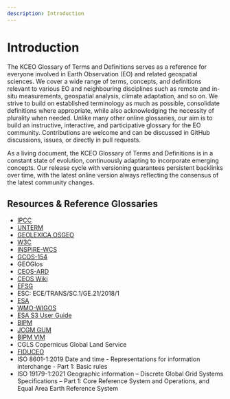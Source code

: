 ```yaml
---
description: Introduction
---
```


# Introduction

The KCEO Glossary of Terms and Definitions serves as a reference for everyone involved in Earth Observation (EO) and related geospatial sciences. We cover a wide range of terms, concepts, and definitions relevant to various EO and neighbouring disciplines such as remote and in-situ measurements, geospatial analysis, climate adaptation, and so on. We strive to build on established terminology as much as possible, consolidate definitions where appropriate, while also acknowledging the necessity of plurality when needed. Unlike many other online glossaries, our aim is to build an instructive, interactive, and participative glossary for the EO community. Contributions are welcome and can be discussed in GitHub discussions, issues, or directly in pull requests.

As a living document, the KCEO Glossary of Terms and Definitions is in a constant state of evolution, continuously adapting to incorporate emerging concepts. Our release cycle with versioning guarantees persistent backlinks over time, with the latest online version always reflecting the consensus of the latest community changes.

## Resources & Reference Glossaries

- [IPCC](https://www.ipcc.ch/sr15/chapter/glossary/)
- [UNTERM](https://unterm.un.org/unterm2/en/)
- [GEOLEXICA OSGEO](https://osgeo.geolexica.org/)
- [W3C](https://w3c.github.io/sdw/bp)
- [INSPIRE-WCS](https://inspire-wcs.eu)
- [GCOS-154](https://library.wmo.int/doc_num.php?explnum_id=3710)
- GEOGlos
- [CEOS-ARD](https://ceos.org/ard/)
- [CEOS Wiki](https://calvalportal.ceos.org/t-d_wiki)
- [EFSG](https://www.efgs.info/information-base/introduction/terminology/)
- ESC: ECE/TRANS/SC.1/GE.21/2018/1
- [ESA](https://earth.esa.int/eogateway/documents/20142/37627/Mission-Quality-Assessment-Guidelines-v2.2.pdf/033c703e-02f8-d993-9859-560aeb61d2a0?version=1.0&t=1676561363850)
- [WMO-WIGOS](https://library.wmo.int/doc_num.php?explnum_id=10109)
- [ESA S3 User Guide](https://sentinels.copernicus.eu/web/sentinel/user-guides/sentinel-3-altimetry/product-types/nrt-or-ntc)
- [BIPM](https://www.bipm.org/en/)
- [JCGM GUM](https://www.bipm.org/documents/20126/50065290/JCGM_GUM_6_2020.pdf/d4e77d99-3870-0908-ff37-c1b6a230a337)
- [BIPM VIM](https://jcgm.bipm.org/vim/en/)
- CGLS Copernicus Global Land Service
- [FIDUCEO](https://research.reading.ac.uk/fiduceo/glossary/)
- ISO 8601-1:2019 Date and time - Representations for information interchange - Part 1: Basic rules
- ISO 19179-1:2021 Geographic information – Discrete Global Grid Systems Specifications – Part 1: Core Reference System and Operations, and Equal Area Earth Reference System
